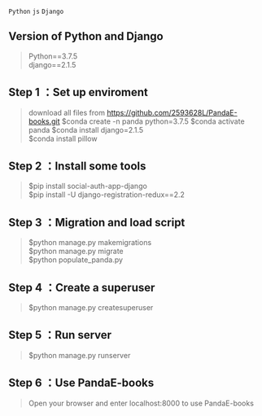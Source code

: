 
`Python` `js` `Django` 

## **Version of Python and Django**
>	Python==3.7.5   
>	django==2.1.5  

## **Step 1** ：Set up enviroment
>	download all files from https://github.com/2593628L/PandaE-books.git
>	$conda create -n panda python=3.7.5
>	$conda activate panda
>   $conda install django=2.1.5  
>   $conda install pillow

## **Step 2** ：Install some tools  
>	$pip install social-auth-app-django  
>	$pip install -U django-registration-redux==2.2  

## **Step 3** ：Migration and load script
>	$python manage.py makemigrations  
>	$python manage.py migrate  
>	$python populate_panda.py  


## **Step 4** ：Create a superuser
>	$python manage.py createsuperuser  

## **Step 5** ：Run server
>	$python manage.py runserver  

## **Step 6** ：Use PandaE-books
>	Open your browser and enter localhost:8000 to use PandaE-books
